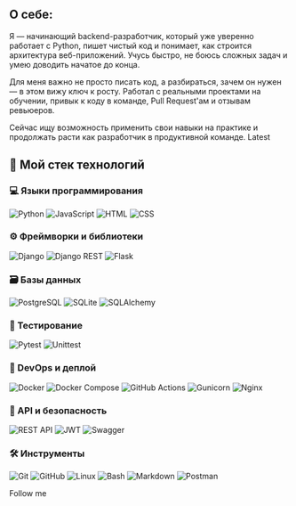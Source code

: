 <!-- ![Header](https://github.com/Serieznee-nekuda17/serieznee-nekuda17/blob/main/assets/header.gif) -->

## О себе:
Я — начинающий backend-разработчик, который уже уверенно работает с Python, пишет чистый код и понимает, как строится архитектура веб-приложений. Учусь быстро, не боюсь сложных задач и умею доводить начатое до конца.

Для меня важно не просто писать код, а разбираться, зачем он нужен — в этом вижу ключ к росту. Работал с реальными проектами на обучении, привык к коду в команде, Pull Request'ам и отзывам ревьюеров.

Сейчас ищу возможность применить свои навыки на практике и продолжать расти как разработчик в продуктивной команде.
Latest

## 🧰 Мой стек технологий

### 💻 Языки программирования
![Python](https://img.shields.io/badge/Python-3776AB?style=plastic&logo=python&logoColor=white)
![JavaScript](https://img.shields.io/badge/JavaScript-F7DF1E?style=plastic&logo=javascript&logoColor=black)
![HTML](https://img.shields.io/badge/HTML5-E34F26?style=plastic&logo=html5&logoColor=white)
![CSS](https://img.shields.io/badge/CSS3-1572B6?style=plastic&logo=css3&logoColor=white)

### ⚙️ Фреймворки и библиотеки
![Django](https://img.shields.io/badge/Django-092E20?style=plastic&logo=django&logoColor=white)
![Django REST](https://img.shields.io/badge/DRF-red?style=plastic)
![Flask](https://img.shields.io/badge/Flask-000000?style=plastic&logo=flask&logoColor=white)

### 🗃️ Базы данных
![PostgreSQL](https://img.shields.io/badge/PostgreSQL-316192?style=plastic&logo=postgresql&logoColor=white)
![SQLite](https://img.shields.io/badge/SQLite-07405E?style=plastic&logo=sqlite&logoColor=white)
![SQLAlchemy](https://img.shields.io/badge/SQLAlchemy-cc0000?style=plastic&logo=sqlalchemy&logoColor=white)

### 🧪 Тестирование
![Pytest](https://img.shields.io/badge/Pytest-0A9EDC?style=plastic)
![Unittest](https://img.shields.io/badge/unittest-yellow?style=plastic)

### 🐳 DevOps и деплой
![Docker](https://img.shields.io/badge/Docker-2496ED?style=plastic&logo=docker&logoColor=white)
![Docker Compose](https://img.shields.io/badge/Docker_Compose-1488C6?style=plastic&logo=docker&logoColor=white)
![GitHub Actions](https://img.shields.io/badge/GitHub_Actions-2088FF?style=plastic&logo=github-actions&logoColor=white)
![Gunicorn](https://img.shields.io/badge/Gunicorn-499848?style=plastic)
![Nginx](https://img.shields.io/badge/Nginx-009639?style=plastic&logo=nginx&logoColor=white)

### 📡 API и безопасность
![REST API](https://img.shields.io/badge/REST_API-%2300ADD8.svg?style=plastic)
![JWT](https://img.shields.io/badge/JWT-black?style=plastic&logo=JSON%20web%20tokens)
![Swagger](https://img.shields.io/badge/Swagger-85EA2D?style=plastic&logo=swagger&logoColor=black)

### 🛠️ Инструменты
![Git](https://img.shields.io/badge/Git-F05032?style=plastic&logo=git&logoColor=white)
![GitHub](https://img.shields.io/badge/GitHub-181717?style=plastic&logo=github&logoColor=white)
![Linux](https://img.shields.io/badge/Linux-FCC624?style=plastic&logo=linux&logoColor=black)
![Bash](https://img.shields.io/badge/Bash-4EAA25?style=plastic&logo=gnubash&logoColor=white)
![Markdown](https://img.shields.io/badge/Markdown-000000?style=plastic&logo=markdown&logoColor=white)
![Postman](https://img.shields.io/badge/Postman-FF6C37?style=plastic&logo=postman&logoColor=white)



Follow me